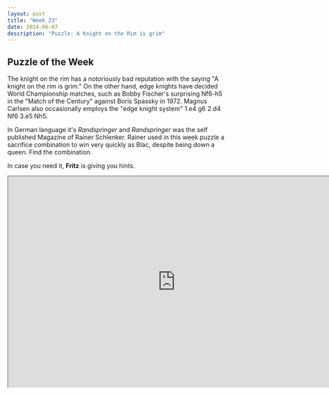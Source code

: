 ```yaml
---
layout: post
title: "Week 23"
date: 2024-06-07
description: "Puzzle: A Knight on the Rim is grim"
---
```


## Puzzle of the Week

The knight on the rim has a notoriously bad reputation with the saying "A knight on the rim is grim." On the other hand, edge knights have decided World Championship matches, such as Bobby Fischer's surprising Nf6-h5 in the "Match of the Century" against Boris Spassky in 1972. Magnus Carlsen also occasionally employs the "edge knight system" 1.e4 g6 2.d4 Nf6 3.e5 Nh5.

In German language it's *Randspringer* and *Randspringer* was the self published Magazine of Rainer Schlenker. Rainer used in this week puzzle a sacrifice combination to win very quickly as Blac, despite being down a queen. Find the combination.

In case you need it, **Fritz** is giving you hints.

<iframe src="https://fritz.chessbase.com?fen=r4k1r/pp2bpp1/2n1p3/3pPnN1/5P2/2P2Rp1/PP1NpQP1/R1B3K1 b - - 0 1" style="width:760px;height:480px"></iframe>